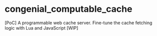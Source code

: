 # congenial_computable_cache
[PoC] A programmable web cache server. Fine-tune the cache fetching logic with Lua and JavaScript [WIP]
